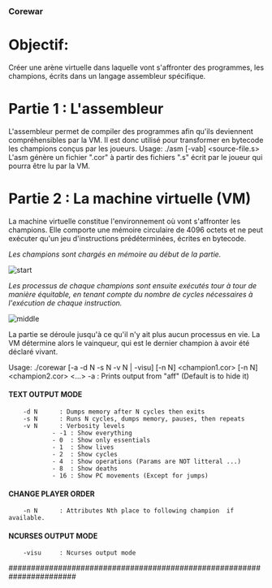 ### Corewar

# Objectif: 

Créer une arène virtuelle dans laquelle vont s'affronter des programmes, les champions, écrits dans un langage assembleur spécifique.

# Partie 1 : L'assembleur

L'assembleur permet de compiler des programmes afin qu'ils deviennent compréhensibles par la VM. Il est donc utilisé pour transformer en bytecode les champions conçus par les joueurs. Usage: ./asm [-vab] <source-file.s>
L'asm génère un fichier ".cor" à partir des fichiers ".s" écrit par le joueur qui pourra être lu par la VM.

# Partie 2 : La machine virtuelle (VM)

La machine virtuelle constitue l'environnement où vont s'affronter les champions. Elle comporte une mémoire circulaire de 4096 octets et ne peut exécuter qu'un jeu d'instructions prédéterminées, écrites en bytecode. 

*Les champions sont chargés en mémoire au début de la partie.*

![start](https://user-images.githubusercontent.com/29833564/44538805-bef06980-a702-11e8-8e76-68500f9da807.png)

*Les processus de chaque champions sont ensuite exécutés tour à tour de manière équitable, en tenant compte du nombre de cycles nécessaires à l'exécution de chaque instruction.*

![middle](https://user-images.githubusercontent.com/29833564/44538804-bef06980-a702-11e8-9b8d-7bf221c90aa4.png)

La partie se déroule jusqu'à ce qu'il n'y ait plus aucun processus en vie. La VM détermine alors le vainqueur, qui est le dernier champion à avoir été déclaré vivant.

Usage: ./corewar [-a -d N -s N -v N | -visu] [-n N] <champion1.cor> [-n N] <champion2.cor> <...>
        -a        : Prints output from "aff" (Default is to hide it)
#### TEXT OUTPUT MODE #################################################
        -d N      : Dumps memory after N cycles then exits
        -s N      : Runs N cycles, dumps memory, pauses, then repeats
        -v N      : Verbosity levels
                - -1 : Show everything
                - 0  : Show only essentials
                - 1  : Show lives
                - 2  : Show cycles
                - 4  : Show operations (Params are NOT litteral ...)
                - 8  : Show deaths
                - 16 : Show PC movements (Except for jumps)
#### CHANGE PLAYER ORDER ##############################################
        -n N      : Attributes Nth place to following champion  if available.
#### NCURSES OUTPUT MODE ##############################################
        -visu     : Ncurses output mode
#######################################################################


